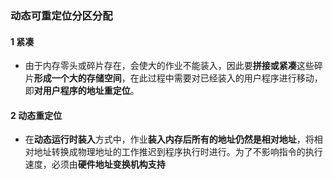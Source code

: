 ### 动态可重定位分区分配

#### 1 紧凑 

* 由于内存零头或碎片存在，会使大的作业不能装入，因此要**拼接或紧凑**这些碎片**形成一个大的存储空间**，在此过程中需要对已经装入的用户程序进行移动，即**对用户程序的地址重定位**。

#### 2 动态重定位

* 在**动态运行时装入**方式中，作业**装入内存后所有的地址仍然是相对地址**，将相对地址转换成物理地址的工作推迟到程序执行时进行。为了不影响指令的执行速度，必须由**硬件地址变换机构支持**

